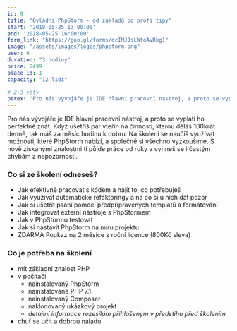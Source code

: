 ```yaml
---
id: 9
title: "Ovládni PhpStorm - od základů po profi tipy"
start: '2018-05-25 13:00:00'
end: '2018-05-25 16:00:00'
form_link: "https://goo.gl/forms/dcIMJJsLWtoAvRkg1"
image: "/assets/images/logos/phpstorm.png"
user: 6
duration: "3 hodiny"
price: 2499
place_id: 1
capacity: "12 lidí"

# 2-3 věty
perex: 'Pro nás vývojáře je IDE hlavní pracovní nástroj, a proto se vyplatí ho perfektně znát. Na školení se naučíte využívat možnosti, které PhpStorm nabízí, a společně si všechno vyzkoušíme.'
---
```


Pro nás vývojáře je IDE hlavní pracovní nástroj, a proto se vyplatí ho perfektně znát. Když ušetříš pár vteřin na činnosti, kterou děláš 100krát denně, tak máš za měsíc hodinu k dobru. Na školení se naučíš využívat možnosti, které PhpStorm nabízí, a společně si všechno vyzkoušíme. S nově získanými znalostmi ti půjde práce od ruky a vyhneš se i častým chybám z nepozornosti.

### Co si ze školení odneseš?

- Jak efektivně pracovat s kódem a najít to, co potřebuješ
- Jak využívat automatické refaktoringy a na co si u nich dát pozor
- Jak si ušetřit psaní pomocí předpřipravených templatů a formátování
- Jak integrovat externí nástroje s PhpStormem
- Jak v PhpStormu testovat
- Jak si nastavit PhpStorm na míru projektu
- ZDARMA Poukaz na 2 měsíce z roční licence (800Kč sleva)

### Co je potřeba na školení

- mít základní znalost PHP
- v počítači
  - nainstalovaný PhpStorm
  - nainstalované PHP 7.1
  - nainstalovaný Composer
  - naklonovaný ukázkový projekt
  - *detailní informace rozesílám přihlášeným v předstihu před školením*
- chuť se učit a dobrou náladu
